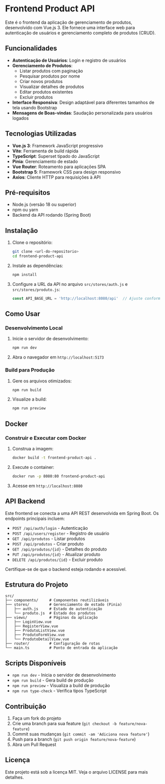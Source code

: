# Frontend Product API

Este é o frontend da aplicação de gerenciamento de produtos, desenvolvido com Vue.js 3. Ele fornece uma interface web para autenticação de usuários e gerenciamento completo de produtos (CRUD).

## Funcionalidades

- **Autenticação de Usuários**: Login e registro de usuários
- **Gerenciamento de Produtos**:
  - Listar produtos com paginação
  - Pesquisar produtos por nome
  - Criar novos produtos
  - Visualizar detalhes de produtos
  - Editar produtos existentes
  - Excluir produtos
- **Interface Responsiva**: Design adaptável para diferentes tamanhos de tela usando Bootstrap
- **Mensagens de Boas-vindas**: Saudação personalizada para usuários logados

## Tecnologias Utilizadas

- **Vue.js 3**: Framework JavaScript progressivo
- **Vite**: Ferramenta de build rápida
- **TypeScript**: Superset tipado do JavaScript
- **Pinia**: Gerenciamento de estado
- **Vue Router**: Roteamento para aplicações SPA
- **Bootstrap 5**: Framework CSS para design responsivo
- **Axios**: Cliente HTTP para requisições à API

## Pré-requisitos

- Node.js (versão 18 ou superior)
- npm ou yarn
- Backend da API rodando (Spring Boot)

## Instalação

1. Clone o repositório:
   ```bash
   git clone <url-do-repositorio>
   cd frontend-product-api
   ```

2. Instale as dependências:
   ```bash
   npm install
   ```

3. Configure a URL da API no arquivo `src/stores/auth.js` e `src/stores/produto.js`:
   ```javascript
   const API_BASE_URL = 'http://localhost:8080/api'  // Ajuste conforme necessário
   ```

## Como Usar

### Desenvolvimento Local

1. Inicie o servidor de desenvolvimento:
   ```bash
   npm run dev
   ```

2. Abra o navegador em `http://localhost:5173`

### Build para Produção

1. Gere os arquivos otimizados:
   ```bash
   npm run build
   ```

2. Visualize a build:
   ```bash
   npm run preview
   ```

## Docker

### Construir e Executar com Docker

1. Construa a imagem:
   ```bash
   docker build -t frontend-product-api .
   ```

2. Execute o container:
   ```bash
   docker run -p 8080:80 frontend-product-api
   ```

3. Acesse em `http://localhost:8080`

## API Backend

Este frontend se conecta a uma API REST desenvolvida em Spring Boot. Os endpoints principais incluem:

- `POST /api/auth/login` - Autenticação
- `POST /api/users/register` - Registro de usuário
- `GET /api/produtos` - Listar produtos
- `POST /api/produtos` - Criar produto
- `GET /api/produtos/{id}` - Detalhes do produto
- `PUT /api/produtos/{id}` - Atualizar produto
- `DELETE /api/produtos/{id}` - Excluir produto

Certifique-se de que o backend esteja rodando e acessível.

## Estrutura do Projeto

```
src/
├── components/     # Componentes reutilizáveis
├── stores/         # Gerenciamento de estado (Pinia)
│   ├── auth.js     # Estado de autenticação
│   └── produto.js  # Estado dos produtos
├── views/          # Páginas da aplicação
│   ├── LoginView.vue
│   ├── RegisterView.vue
│   ├── ProdutoListView.vue
│   ├── ProdutoFormView.vue
│   └── ProdutoDetailView.vue
├── router/         # Configuração de rotas
└── main.ts         # Ponto de entrada da aplicação
```

## Scripts Disponíveis

- `npm run dev` - Inicia o servidor de desenvolvimento
- `npm run build` - Gera build de produção
- `npm run preview` - Visualiza a build de produção
- `npm run type-check` - Verifica tipos TypeScript

## Contribuição

1. Faça um fork do projeto
2. Crie uma branch para sua feature (`git checkout -b feature/nova-feature`)
3. Commit suas mudanças (`git commit -am 'Adiciona nova feature'`)
4. Push para a branch (`git push origin feature/nova-feature`)
5. Abra um Pull Request

## Licença

Este projeto está sob a licença MIT. Veja o arquivo LICENSE para mais detalhes.
